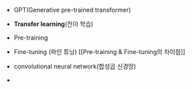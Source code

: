 - GPT(Generative pre-trained transformer)
- **Transfer learning**(전이 학습)
- Pre-training
- Fine-tuning (파인 튜닝)
[[Pre-training & Fine-tuning의 차이점]]

- convolutional neural network(합성곱 신경망)
- 